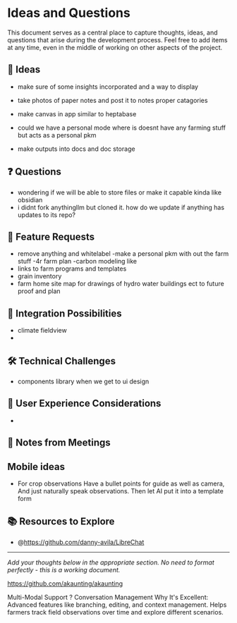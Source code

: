 # Ideas and Questions

This document serves as a central place to capture thoughts, ideas, and questions that arise during the development process. Feel free to add items at any time, even in the middle of working on other aspects of the project.

## 🌱 Ideas

- make sure of some insights incorporated and a way to display
- take photos of paper notes and post it to notes proper catagories

- make canvas in app similar to heptabase

- could we have a personal mode where is doesnt have any farming stuff but acts as a personal pkm

- make outputs into docs and doc storage

## ❓ Questions

- wondering if we will be able to store files or make it capable kinda like obsidian
- i didnt fork anythingllm but cloned it. how do we update if anything has updates to its repo?

## 🚀 Feature Requests

- remove anything and whitelabel
-make a personal pkm with out the farm stuff
-4r farm plan
-carbon modeling like
- links to farm programs and templates
- grain inventory
- farm home site map for drawings of hydro water buildings ect to future proof and plan


## 🔄 Integration Possibilities

- climate fieldview
- 

## 🛠️ Technical Challenges

- components library when we get to ui design

## 👤 User Experience Considerations

- 

## 📝 Notes from Meetings

## Mobile ideas
- For crop observations Have a bullet points for guide as well as camera, And just naturally speak observations. Then let AI put it into a template form 

## 📚 Resources to Explore

-  @https://github.com/danny-avila/LibreChat 

---

*Add your thoughts below in the appropriate section. No need to format perfectly - this is a working document.* 

https://github.com/akaunting/akaunting

Multi-Modal Support ?
Conversation Management
Why It's Excellent: Advanced features like branching, editing, and context management. Helps farmers track field observations over time and explore different scenarios.